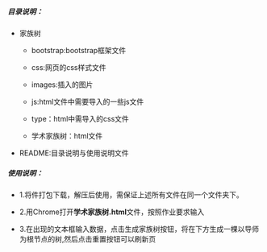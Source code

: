 ##### 目录说明：

 

- 家族树

  - bootstrap:bootstrap框架文件

  - css:网页的css样式文件

  - images:插入的图片

  - js:html文件中需要导入的一些js文件

  - type：html中需导入的css文件

  - 学术家族树：html文件  

- README:目录说明与使用说明文件


##### 使用说明：

 


- 1.将件打包下载，解压后使用，需保证上述所有文件在同一个文件夹下。

- 2.用Chrome打开**学术家族树.html**文件，按照作业要求输入

- 3.在出现的文本框输入数据，点击生成家族树按钮，将在下方生成一棵以导师为根节点的树,然后点击重置按钮可以刷新页